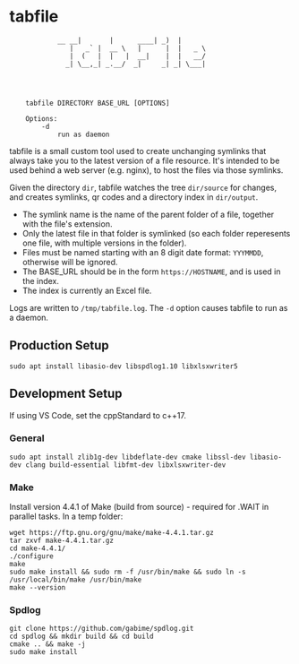 # tabfile

```
            __ __|       |      ____| _)  |
               |   _` |  __ \   |      |  |   _ \
               |  (   |  |   |  __|    |  |   __/
              _| \__,_| _.__/  _|     _| _| \___|




    tabfile DIRECTORY BASE_URL [OPTIONS]

    Options:
        -d
            run as daemon
```

tabfile is a small custom tool used to create unchanging symlinks that always take you to the latest version of a file resource. It's intended to be used behind a web server (e.g. nginx), to host the files via those symlinks.

Given the directory ```dir```, tabfile watches the tree ```dir/source``` for changes, and creates symlinks, qr codes and a directory index in ```dir/output```.

- The symlink name is the name of the parent folder of a file, together with the file's extension.
- Only the latest file in that folder is symlinked (so each folder reperesents one file, with multiple versions in the folder).
- Files must be named starting with an 8 digit date format: ```YYYMMDD```, otherwise will be ignored.
- The BASE_URL should be in the form ```https://HOSTNAME```, and is used in the index.
- The index is currently an Excel file.

Logs are written to ```/tmp/tabfile.log```. The ```-d``` option causes tabfile to run as a daemon.



## Production Setup
```
sudo apt install libasio-dev libspdlog1.10 libxlsxwriter5
```


## Development Setup

If using VS Code, set the cppStandard to c++17.

### General

```
sudo apt install zlib1g-dev libdeflate-dev cmake libssl-dev libasio-dev clang build-essential libfmt-dev libxlsxwriter-dev
```

### Make

Install version 4.4.1 of Make (build from source) - required for .WAIT in parallel tasks. In a temp folder:
```
wget https://ftp.gnu.org/gnu/make/make-4.4.1.tar.gz
tar zxvf make-4.4.1.tar.gz
cd make-4.4.1/
./configure
make
sudo make install && sudo rm -f /usr/bin/make && sudo ln -s /usr/local/bin/make /usr/bin/make
make --version
```

### Spdlog
```
git clone https://github.com/gabime/spdlog.git
cd spdlog && mkdir build && cd build
cmake .. && make -j
sudo make install
```

